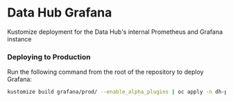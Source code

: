 # Data Hub Grafana

Kustomize deployment for the Data Hub's internal Prometheus and Grafana instance

### Deploying to Production

Run the following command from the root of the repository to deploy Grafana:

```bash
kustomize build grafana/prod/ --enable_alpha_plugins | oc apply -n dh-psi-monitoring -f -
```
